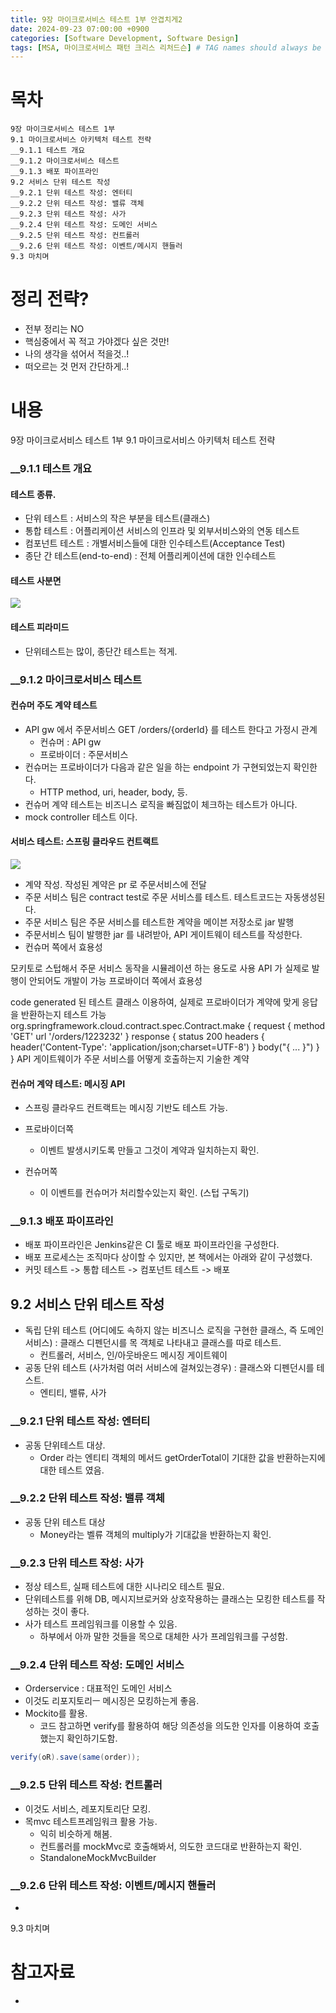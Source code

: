```yaml
---
title: 9장 마이크로서비스 테스트 1부 안겹치게2
date: 2024-09-23 07:00:00 +0900
categories: [Software Development, Software Design]
tags: [MSA, 마이크로서비스 패턴 크리스 리처드슨] # TAG names should always be lowercase
---
```


# 목차

```
9장 마이크로서비스 테스트 1부
9.1 마이크로서비스 아키텍처 테스트 전략
__9.1.1 테스트 개요
__9.1.2 마이크로서비스 테스트
__9.1.3 배포 파이프라인
9.2 서비스 단위 테스트 작성
__9.2.1 단위 테스트 작성: 엔터티
__9.2.2 단위 테스트 작성: 밸류 객체
__9.2.3 단위 테스트 작성: 사가
__9.2.4 단위 테스트 작성: 도메인 서비스
__9.2.5 단위 테스트 작성: 컨트롤러
__9.2.6 단위 테스트 작성: 이벤트/메시지 핸들러
9.3 마치며
```

# 정리 전략?

- 전부 정리는 NO
- 핵심중에서 꼭 적고 가야겠다 싶은 것만!
- 나의 생각을 섞어서 적을것..!
- 떠오르는 것 먼저 간단하게..!

# 내용

9장 마이크로서비스 테스트 1부
9.1 마이크로서비스 아키텍처 테스트 전략
### __9.1.1 테스트 개요
#### 테스트 종류.
- 단위 테스트 : 서비스의 작은 부분을 테스트(클래스)
- 통합 테스트 : 어플리케이션 서비스의 인프라 및 외부서비스와의 연동 테스트
- 컴포넌트 테스트 : 개별서비스들에 대한 인수테스트(Acceptance Test)
- 종단 간 테스트(end-to-end) : 전체 어플리케이션에 대한 인수테스트
#### 테스트 사분면
![](assets/img/posts/2024-09-23-12-50-20.png)
#### 테스트 피라미드
* 단위테스트는 많이, 종단간 테스트는 적게.
### __9.1.2 마이크로서비스 테스트
#### 컨슈머 주도 계약 테스트
* API gw 에서 주문서비스 GET /orders/{orderId} 를 테스트 한다고 가정시 관계
  * 컨슈머 : API gw
  * 프로바이더 : 주문서비스
* 컨슈머는 프로바이더가 다음과 같은 일을 하는 endpoint 가 구현되었는지 확인한다.
  * HTTP method, uri, header, body, 등.
* 컨슈머 계약 테스트는 비즈니스 로직을 빠짐없이 체크하는 테스트가 아니다.
* mock controller 테스트 이다.

#### 서비스 테스트: 스프링 클라우드 컨트랙트
![](assets/img/posts/2024-09-23-12-58-21.png)
* 계약 작성. 작성된 계약은 pr 로 주문서비스에 전달
* 주문 서비스 팀은 contract test로 주문 서비스를 테스트. 테스트코드는 자동생성된다.
* 주문 서비스 팀은 주문 서비스를 테스트한 계약을 메이븐 저장소로 jar 발행
* 주문서비스 팀이 발행한 jar 를 내려받아, API 게이트웨이 테스트를 작성한다.
* 컨슈머 쪽에서 효용성

모키토로 스텁해서 주문 서비스 동작을 시뮬레이션 하는 용도로 사용
API 가 실제로 발행이 안되어도 개발이 가능
프로바이더 쪽에서 효용성

code generated 된 테스트 클래스 이용하여, 실제로 프로바이더가 계약에 맞게 응답을 반환하는지 테스트 가능
org.springframework.cloud.contract.spec.Contract.make {
    request {
        method 'GET'
        url '/orders/1223232'
    }
    response {
        status 200
        headers {
            header('Content-Type': 'application/json;charset=UTF-8')
        }
        body("{ ... }")
    }
}
API 게이트웨이가 주문 서비스를 어떻게 호출하는지 기술한 계약

#### 컨슈머 계약 테스트: 메시징 API
* 스프링 클라우드 컨트랙트는 메시징 기반도 테스트 가능.

* 프로바이더쪽
  * 이벤트 발생시키도록 만들고 그것이 계약과 일치하는지 확인.
* 컨슈머쪽
  * 이 이벤트를 컨슈머가 처리할수있는지 확인. (스텁 구독기)


### __9.1.3 배포 파이프라인
* 배포 파이프라인은 Jenkins같은 CI 툴로 배포 파이프라인을 구성한다.
* 배포 프로세스는 조직마다 상이할 수 있지만, 본 책에서는 아래와 같이 구성했다.
* 커밋 테스트 -> 통합 테스트 -> 컴포넌트 테스트 -> 배포
## 9.2 서비스 단위 테스트 작성
* 독립 단위 테스트 (어디에도 속하지 않는 비즈니스 로직을 구현한 클래스, 즉 도메인 서비스) : 클래스 디펜던시를 목 객체로 나타내고 클래스를 따로 테스트.
  * 컨트롤러, 서비스, 인/아웃바운드 메시징 게이트웨이
* 공동 단위 테스트 (사가처럼 여러 서비스에 걸쳐있는경우) : 클래스와 디펜던시를 테스트.
  * 엔티티, 밸류, 사가
### __9.2.1 단위 테스트 작성: 엔터티
* 공동 단위테스트 대상.
  * Order 라는 엔티티 객체의 메서드 getOrderTotal이 기대한 값을 반환하는지에 대한 테스트 였음.

### __9.2.2 단위 테스트 작성: 밸류 객체
* 공동 단위 테스트 대상
  * Money라는 벨류 객체의 multiply가 기대값을 반환하는지 확인.
### __9.2.3 단위 테스트 작성: 사가
* 정상 테스트, 실패 테스트에 대한 시나리오 테스트 필요.
* 단위테스트를 위해 DB, 메시지브로커와 상호작용하는 클래스는 모킹한 테스트를 작성하는 것이 좋다.
* 사가 테스트 프레임워크를 이용할 수 있음.
  * 하부에서 아까 말한 것들을 목으로 대체한 사가 프레임워크를 구성함.
### __9.2.4 단위 테스트 작성: 도메인 서비스
* Orderservice : 대표적인 도메인 서비스
 * 이것도 리포지토리ㅡ 메시징은 모킹하는게 좋음.
 * Mockito를 활용.
   * 코드 참고하면 verify를 활용하여 해당 의존성을 의도한 인자를 이용하여 호출했는지 확인하기도함.
  ```java
  verify(oR).save(same(order));
  ```
### __9.2.5 단위 테스트 작성: 컨트롤러
* 이것도 서비스, 레포지토리단 모킹.
* 목mvc 테스트프레임워크 활용 가능.
  * 익히 비슷하게 해봄.
  * 컨트롤러를 mockMvc로 호출해봐서, 의도한 코드대로 반환하는지 확인.
  * StandaloneMockMvcBuilder
### __9.2.6 단위 테스트 작성: 이벤트/메시지 핸들러
* 
9.3 마치며

# 참고자료

-
